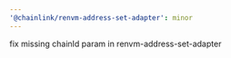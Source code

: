 ```yaml
---
'@chainlink/renvm-address-set-adapter': minor
---
```


fix missing chainId param in renvm-address-set-adapter
